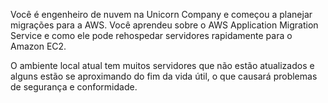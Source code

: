 Você é engenheiro de nuvem na Unicorn Company e começou a planejar migrações para a AWS. Você aprendeu sobre o AWS Application Migration Service e como ele pode rehospedar servidores rapidamente para o Amazon EC2.

O ambiente local atual tem muitos servidores que não estão atualizados e alguns estão se aproximando do fim da vida útil, o que causará problemas de segurança e conformidade.
